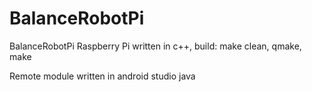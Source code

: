 # BalanceRobotPi
BalanceRobotPi Raspberry Pi written in c++, 
build:
make clean, qmake, make

Remote module written in android studio java
